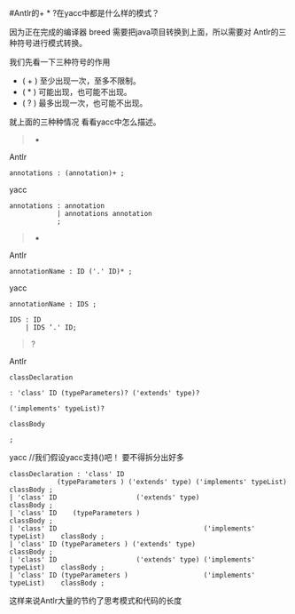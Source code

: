 #Antlr的+ * ?在yacc中都是什么样的模式？


因为正在完成的编译器 breed 需要把java项目转换到上面，所以需要对 Antlr的三种符号进行模式转换。


我们先看一下三种符号的作用

-  ( + ) 至少出现一次，至多不限制。
-  ( * ) 可能出现，也可能不出现。
-  ( ? ) 最多出现一次，也可能不出现。

就上面的三种种情况 看看yacc中怎么描述。

> +

Antlr
	
	annotations : (annotation)+ ;
	
yacc

    annotations : annotation
    			| annotations annotation
    			;

> *

Antlr

	annotationName : ID ('.' ID)* ;

yacc

	annotationName : IDS ;
	
	IDS : ID
		| IDS ‘.' ID;


> ?

Antlr

	classDeclaration
 	
	: 'class' ID (typeParameters)? ('extends' type)?
 	
	('implements' typeList)?
 	
	classBody
 	
	;

yacc
//我们假设yacc支持()吧！  要不得拆分出好多

	classDeclaration : 'class' ID 
				(typeParameters ) ('extends' type) ('implements' typeList)		classBody ;
	| 'class' ID 					('extends' type) 							classBody ;
	| 'class' ID	(typeParameters )  											classBody ;
	| 'class' ID									 ('implements' typeList)	classBody ;
	| 'class' ID (typeParameters ) ('extends' type) 							 classBody ;
	| 'class' ID 					('extends' type) ('implements' typeList)	classBody ;
	| 'class' ID (typeParameters )					 ('implements' typeList)	classBody ;
	
这样来说Antlr大量的节约了思考模式和代码的长度